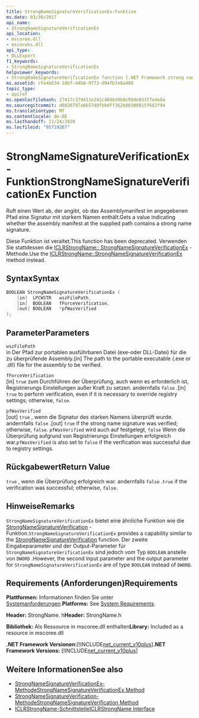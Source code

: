 ```yaml
---
title: StrongNameSignatureVerificationEx-Funktion
ms.date: 03/30/2017
api_name:
- StrongNameSignatureVerificationEx
api_location:
- mscoree.dll
- mscorwks.dll
api_type:
- DLLExport
f1_keywords:
- StrongNameSignatureVerificationEx
helpviewer_keywords:
- StrongNameSignatureVerificationEx function [.NET Framework strong naming]
ms.assetid: cfe4b634-18bf-44b8-9773-d94fb7e8a480
topic_type:
- apiref
ms.openlocfilehash: 27417c379411e242c48d6d9b0c99de833f7ede8a
ms.sourcegitcommit: d8020797a6657d0fbbdff362b80300815f682f94
ms.translationtype: MT
ms.contentlocale: de-DE
ms.lasthandoff: 11/24/2020
ms.locfileid: "95719267"
---
```

# <a name="strongnamesignatureverificationex-function"></a><span data-ttu-id="2c441-102">StrongNameSignatureVerificationEx-Funktion</span><span class="sxs-lookup"><span data-stu-id="2c441-102">StrongNameSignatureVerificationEx Function</span></span>

<span data-ttu-id="2c441-103">Ruft einen Wert ab, der angibt, ob das Assemblymanifest im angegebenen Pfad eine Signatur mit starkem Namen enthält.</span><span class="sxs-lookup"><span data-stu-id="2c441-103">Gets a value indicating whether the assembly manifest at the supplied path contains a strong name signature.</span></span>  
  
 <span data-ttu-id="2c441-104">Diese Funktion ist veraltet.</span><span class="sxs-lookup"><span data-stu-id="2c441-104">This function has been deprecated.</span></span> <span data-ttu-id="2c441-105">Verwenden Sie stattdessen die [ICLRStrongName:: StrongNameSignatureVerificationEx](../hosting/iclrstrongname-strongnamesignatureverificationex-method.md) -Methode.</span><span class="sxs-lookup"><span data-stu-id="2c441-105">Use the [ICLRStrongName::StrongNameSignatureVerificationEx](../hosting/iclrstrongname-strongnamesignatureverificationex-method.md) method instead.</span></span>  
  
## <a name="syntax"></a><span data-ttu-id="2c441-106">Syntax</span><span class="sxs-lookup"><span data-stu-id="2c441-106">Syntax</span></span>  
  
```cpp  
BOOLEAN StrongNameSignatureVerificationEx (  
    [in]  LPCWSTR   wszFilePath,  
    [in]  BOOLEAN   fForceVerification,  
    [out] BOOLEAN   *pfWasVerified  
);  
```  
  
## <a name="parameters"></a><span data-ttu-id="2c441-107">Parameter</span><span class="sxs-lookup"><span data-stu-id="2c441-107">Parameters</span></span>  

 `wszFilePath`  
 <span data-ttu-id="2c441-108">in Der Pfad zur portablen ausführbaren Datei (exe-oder DLL-Datei) für die zu überprüfende Assembly.</span><span class="sxs-lookup"><span data-stu-id="2c441-108">[in] The path to the portable executable (.exe or .dll) file for the assembly to be verified.</span></span>  
  
 `fForceVerification`  
 <span data-ttu-id="2c441-109">[in] `true` zum Durchführen der Überprüfung, auch wenn es erforderlich ist, Registrierungs Einstellungen außer Kraft zu setzen. andernfalls `false` .</span><span class="sxs-lookup"><span data-stu-id="2c441-109">[in] `true` to perform verification, even if it is necessary to override registry settings; otherwise, `false`.</span></span>  
  
 `pfWasVerified`  
 <span data-ttu-id="2c441-110">[out] `true` , wenn die Signatur des starken Namens überprüft wurde. andernfalls `false` .</span><span class="sxs-lookup"><span data-stu-id="2c441-110">[out] `true` if the strong name signature was verified; otherwise, `false`.</span></span> <span data-ttu-id="2c441-111">`pfWasVerified` wird auch auf festgelegt, `false` Wenn die Überprüfung aufgrund von Registrierungs Einstellungen erfolgreich war.</span><span class="sxs-lookup"><span data-stu-id="2c441-111">`pfWasVerified` is also set to `false` if the verification was successful due to registry settings.</span></span>  
  
## <a name="return-value"></a><span data-ttu-id="2c441-112">Rückgabewert</span><span class="sxs-lookup"><span data-stu-id="2c441-112">Return Value</span></span>  

 <span data-ttu-id="2c441-113">`true` , wenn die Überprüfung erfolgreich war. andernfalls `false` .</span><span class="sxs-lookup"><span data-stu-id="2c441-113">`true` if the verification was successful; otherwise, `false`.</span></span>  
  
## <a name="remarks"></a><span data-ttu-id="2c441-114">Hinweise</span><span class="sxs-lookup"><span data-stu-id="2c441-114">Remarks</span></span>  

 <span data-ttu-id="2c441-115">`StrongNameSignatureVerificationEx` bietet eine ähnliche Funktion wie die [StrongNameSignatureVerification](strongnamesignatureverification-function.md) -Funktion.</span><span class="sxs-lookup"><span data-stu-id="2c441-115">`StrongNameSignatureVerificationEx` provides a capability similar to the [StrongNameSignatureVerification](strongnamesignatureverification-function.md) function.</span></span> <span data-ttu-id="2c441-116">Der zweite Eingabeparameter und der Output-Parameter für `StrongNameSignatureVerificationEx` sind jedoch vom Typ `BOOLEAN` anstelle von `DWORD` .</span><span class="sxs-lookup"><span data-stu-id="2c441-116">However, the second input parameter and the output parameter for `StrongNameSignatureVerificationEx` are of type `BOOLEAN` instead of `DWORD`.</span></span>  
  
## <a name="requirements"></a><span data-ttu-id="2c441-117">Requirements (Anforderungen)</span><span class="sxs-lookup"><span data-stu-id="2c441-117">Requirements</span></span>  

 <span data-ttu-id="2c441-118">**Plattformen:** Informationen finden Sie unter [Systemanforderungen](../../get-started/system-requirements.md).</span><span class="sxs-lookup"><span data-stu-id="2c441-118">**Platforms:** See [System Requirements](../../get-started/system-requirements.md).</span></span>  
  
 <span data-ttu-id="2c441-119">**Header:** StrongName. h</span><span class="sxs-lookup"><span data-stu-id="2c441-119">**Header:** StrongName.h</span></span>  
  
 <span data-ttu-id="2c441-120">**Bibliothek:** Als Ressource in mscoree.dll enthalten</span><span class="sxs-lookup"><span data-stu-id="2c441-120">**Library:** Included as a resource in mscoree.dll</span></span>  
  
 <span data-ttu-id="2c441-121">**.NET Framework Versionen:**[!INCLUDE[net_current_v10plus](../../../../includes/net-current-v10plus-md.md)]</span><span class="sxs-lookup"><span data-stu-id="2c441-121">**.NET Framework Versions:** [!INCLUDE[net_current_v10plus](../../../../includes/net-current-v10plus-md.md)]</span></span>  
  
## <a name="see-also"></a><span data-ttu-id="2c441-122">Weitere Informationen</span><span class="sxs-lookup"><span data-stu-id="2c441-122">See also</span></span>

- [<span data-ttu-id="2c441-123">StrongNameSignatureVerificationEx-Methode</span><span class="sxs-lookup"><span data-stu-id="2c441-123">StrongNameSignatureVerificationEx Method</span></span>](../hosting/iclrstrongname-strongnamesignatureverificationex-method.md)
- [<span data-ttu-id="2c441-124">StrongNameSignatureVerification-Methode</span><span class="sxs-lookup"><span data-stu-id="2c441-124">StrongNameSignatureVerification Method</span></span>](../hosting/iclrstrongname-strongnamesignatureverification-method.md)
- [<span data-ttu-id="2c441-125">ICLRStrongName-Schnittstelle</span><span class="sxs-lookup"><span data-stu-id="2c441-125">ICLRStrongName Interface</span></span>](../hosting/iclrstrongname-interface.md)
